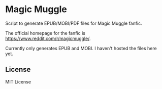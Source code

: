 # Magic Muggle

Script to generate EPUB/MOBI/PDF files for Magic Muggle fanfic.

The official homepage for the fanfic is <https://www.reddit.com/r/magicmuggle/>.

Currently only generates EPUB and MOBI. I haven't hosted the files here yet.


## License

MIT License
